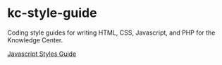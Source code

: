 # kc-style-guide

Coding style guides for writing HTML, CSS, Javascript, and PHP for the Knowledge Center.

[Javascript Styles Guide](javascript-sty)
